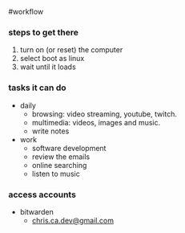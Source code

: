 #workflow
### steps to get there
1. turn on (or reset) the computer
2. select boot as linux
3. wait until it loads

### tasks it can do
- daily
	- browsing: video streaming, youtube, twitch.
	- multimedia: videos, images and music.
	- write notes
- work
	- software development
	- review the emails
	- online searching
	- listen to music

### access accounts
- bitwarden
	- chris.ca.dev@gmail.com